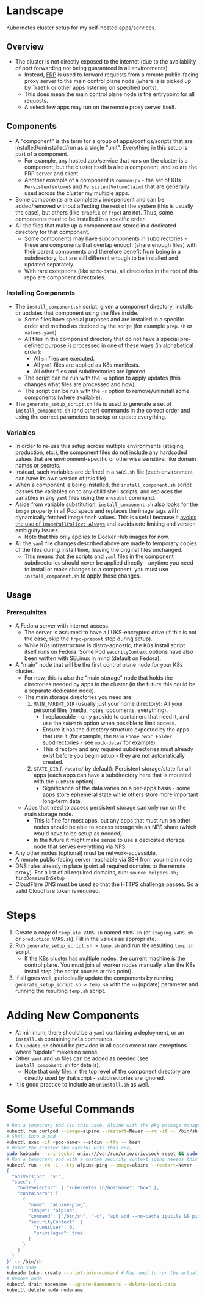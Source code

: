 # Landscape

Kubernetes cluster setup for my self-hosted apps/services.

## Overview

- The cluster is not directly exposed to the internet (due to the availability of port forwarding not being guaranteed in all environments).
    - Instead, [FRP](https://github.com/fatedier/frp) is used to forward requests from a remote public-facing proxy server to the main control plane node (where is is picked up by Traefik or other apps listening on specified ports).
    - This does mean the main control plane node is the entrypoint for all requests.
    - A select few apps may run on the remote proxy server itself.

## Components

- A "component" is the term for a group of apps/configs/scripts that are installed/uninstalled/run as a single "unit". Everything in this setup is part of a component.
    - For example, any hosted app/service that runs on the cluster is a component, but the cluster itself is also a component, and so are the FRP server and client.
    - Another example of a component is `common-pv` - the set of K8s `PersistentVolume`s and `PersistentVolumeClaim`s that are generally used across the cluster my multiple apps.
- Some components are completely independent and can be added/removed without affecting the rest of the system (this is usually the case), but others (like `traefik` or `frpc`) are not. Thus, some components need to be installed in a specific order.
- All the files that make up a component are stored in a dedicated directory for that component.
    - Some components may have subcomponents in subdirectories - these are components that overlap enough (share enough files) with their parent components and therefore benefit from being in a subdirectory, but are still different enough to be installed and updated separately.
    - With rare exceptions (like `mock-data`), all directories in the root of this repo are component directories.

### Installing Components

- The `install_component.sh` script, given a component directory, installs or updates that component using the files inside.
    - Some files have special purposes and are installed in a specific order and method as decided by the script (for example `prep.sh` or `values.yaml`).
    - All files in the component directory that do not have a special pre-defined purpose is processed in one of these ways (in alphabetical order):
        - All `sh` files are executed.
        - All `yaml` files are applied as K8s manifests.
        - All other files and subdirectories are ignored.
    - The script can be run with the `-u` option to apply updates (this changes what files are processed and how).
    - The script can be run with the `-r` option to remove/uninstall some components (where available).
- The `generate_setup_script.sh` file is used to generate a set of `install_component.sh` (and other) commands in the correct order and using the correct parameters to setup or update everything.

### Variables

- In order to re-use this setup across multiple environments (staging, production, etc.), the component files do not include any hardcoded values that are environment-specific or otherwise sensitive, like domain names or secrets.
- Instead, such variables are defined in a `VARS.sh` file (each environment can have its own version of this file).
- When a component is being installed, the `install_component.sh` script passes the variables on to any child shell scripts, and replaces the variables in any `yaml` files using the `envsubst` command.
- Aside from variable substitution, `install_component.sh` also looks for the `image` property in all Pod specs and replaces the image tags with dynamically fetched image hash values. This is useful because it [avoids the use of `imagePullPolicy: Always`](https://kubernetes.io/docs/concepts/containers/images/#image-pull-policy) and avoids rate limiting and version ambiguity issues.
    - Note that this only applies to Docker Hub images for now.
- All the `yaml` file changes described above are made to temporary copies of the files during install time, leaving the original files unchanged.
  - This means that the scripts and `yaml` files in the component subdirectories should never be applied directly - anytime you need to install or make changes to a component, you must use `install_component.sh` to apply those changes.

## Usage

### Prerequisites

- A Fedora server with internet access.
    - The server is assumed to have a LUKS-encrypted drive (if this is not the case, skip the `frpc-preboot` step during setup).
    - While K8s infrastructure is distro-agnostic, the K8s install script itself runs on Fedora. Some Pod `securityContext` options have also been written with SELinux in mind (default on Fedora). 
- A "main" node that will be the first control plane node for your K8s cluster.
    - For now, this is also the "main storage" node that holds the directories needed by apps in the cluster (in the future this could be a separate dedicated node).
    - The main storage directories you need are:
        1. `MAIN_PARENT_DIR` (usually just your home directory): All your personal files (media, notes, documents, everything).
            - Irreplaceable - only provide to containers that need it, and use the `subPath` option when possible to limit access.
            - Ensure it has the directory structure expected by the apps that use it (for example, the `Main` `Phone Sync Folder` subdirectories - see `mock-data/` for example).
            - This directory and any required subdirectories must already exist before you begin setup - they are not automatically created.
        2. `STATE_DIR` (`./state/` by default): Persistent storage/state for all apps (each apps can have a subdirectory here that is mounted with the `subPath` option).
            - Significance of the data varies on a per-apps basis - some apps store ephemeral state while others store more important long-term data.
    - Apps that need to access persistent storage can only run on the main storage node.
        - This is fine for most apps, but any apps that must run on other nodes should be able to access storage via an NFS share (which would have to be setup as needed).
        - In the future it might make sense to use a dedicated storage node that serves everything via NFS.
- Any other nodes (optional) must be network-accessible.
- A remote public-facing server reachable via SSH from your main node.
- DNS rules already in place (point all required domains to the remote proxy). For a list of all required domains, run: `source helpers.sh; findDomainsInSetup`
- CloudFlare DNS must be used so that the HTTPS challenge passes. So a valid Cloudflare token is required.

# Steps

1. Create a copy of `template.VARS.sh` named `VARS.sh` (or `staging.VARS.sh` or `production.VARS.sh`). Fill in the values as appropriate.
2. Run `generate_setup_script.sh > temp.sh` and run the resulting `temp.sh` script.
    - If the K8s cluster has multiple nodes, the current machine is the control plane. You must join all worker nodes manually after the K8s install step (the script pauses at this point).
3. If all goes well, periodically update the components by running `generate_setup_script.sh > temp.sh` with the `-u` (update) parameter and running the resulting `temp.sh` script.

# Adding New Components

- At minimum, there should be a `yaml` containing a deployment, or an `install.sh` containing `helm` commands.
- An `update.sh` should be provided in all cases except rare exceptions where "update" makes no sense.
- Other `yaml` and `sh` files can be added as needed (see `install_component.sh` for details).
    - Note that only files in the top level of the component directory are directly used by that script - subdirectories are ignored.
- It is good practice to include an `uninstall.sh` as well.

# Some Useful Commands

```bash
# Run a temporary pod (in this case, Alpine with the pkg package manager)
kubectl run curlpod --image=alpine --restart=Never --rm -it -- /bin/sh # Then apk add --no-cache curl
# Shell into a pod
kubectl exec -it <pod-name> --stdin --tty -- bash
# Reset the cluster (be careful with this one)
sudo kubeadm --cri-socket unix:///var/run/crio/crio.sock reset && sudo rm -r /etc/cni/net.d
# Run a temporary pod with a custom security context (ping neeeds this for example as seen below)
kubectl run --rm -i --tty alpine-ping --image=alpine --restart=Never --overrides='
{
  "apiVersion": "v1",
  "spec": {
    "nodeSelector": { "kubernetes.io/hostname": "box" },
    "containers": [
      {
        "name": "alpine-ping",
        "image": "alpine",
        "command": ["/bin/sh", "-c", "apk add --no-cache iputils && ping -c 4 10.96.0.10"],
        "securityContext": {
          "runAsUser": 0,
          "privileged": true
        }
      }
    ]
  }
}' -- /bin/sh
# Join node
kubeadm token create --print-join-command # May need to run the actual join command with --cri-socket unix:///var/run/crio/crio.sock
# Remove node
kubectl drain nodename --ignore-daemonsets --delete-local-data
kubectl delete node nodename
```

<!--
TODO:
- The opodsync image is from some rando Docker repo. Either find a more trustworthy source or build it yourself.
-->